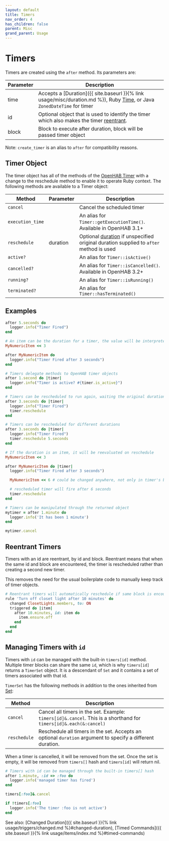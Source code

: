 ```yaml
---
layout: default
title: Timers
nav_order: 4
has_children: false
parent: Misc
grand_parent: Usage
---
```


# Timers

Timers are created using the `after` method. Its parameters are:

| Parameter | Description                                                                                                                                                          |
| --------- | -------------------------------------------------------------------------------------------------------------------------------------------------------------------- |
| time      | Accepts a [Duration]({{ site.baseurl }}{% link usage/misc/duration.md %}), Ruby [Time](https://ruby-doc.org/core-2.6.3/Time.html), or Java `ZonedDateTime` for timer |
| id        | Optional object that is used to identify the timer which also makes the timer [reentrant](#reentrant-timers).                                                        |
| block     | Block to execute after duration, block will be passed timer object                                                                                                   |

Note: `create_timer` is an alias to `after` for compatibility reasons.

## Timer Object

The timer object has all of the methods of the [OpenHAB Timer](https://www.openhab.org/docs/configuration/actions.html#timers) with a change 
to the reschedule method to enable it to operate Ruby context. The following methods are available to a Timer object:

| Method           | Parameter | Description                                                                                        |
| ---------------- | --------- | -------------------------------------------------------------------------------------------------- |
| `cancel`         |           | Cancel the scheduled timer                                                                         |
| `execution_time` |           | An alias for `Timer::getExecutionTime()`. Available in OpenHAB 3.1+                                |
| `reschedule`     | duration  | Optional [duration](#Duration) if unspecified original duration supplied to `after` method is used |
| `active?`        |           | An alias for `Timer::isActive()`                                                                   |
| `cancelled?`     |           | An alias for `Timer::isCancelled()`. Available in OpenHAB 3.2+                                     |
| `running?`       |           | An alias for `Timer::isRunning()`                                                                  |
| `terminated?`    |           | An alias for `Timer::hasTerminated()`                                                              |

## Examples

```ruby
after 5.seconds do
  logger.info("Timer Fired")
end
```

```ruby
# An item can be the duration for a timer, the value will be interpreted as seconds
MyNumericItem << 3

after MyNumericItem do
  logger.info("Timer Fired after 3 seconds")
end
```

```ruby
# Timers delegate methods to OpenHAB timer objects
after 1.second do |timer|
  logger.info("Timer is active? #{timer.is_active}")
end
```

```ruby
# Timers can be rescheduled to run again, waiting the original duration
after 3.seconds do |timer|
  logger.info("Timer Fired")
  timer.reschedule
end
```

```ruby
# Timers can be rescheduled for different durations
after 3.seconds do |timer|
  logger.info("Timer Fired")
  timer.reschedule 5.seconds
end
```

```ruby
# If the duration is an item, it will be reevaluated on reschedule
MyNumericItem << 3

after MyNumericItem do |timer|
  logger.info("Timer Fired after 3 seconds")

  MyNumericItem << 6 # could be changed anywhere, not only in timer's block

  # rescheduled timer will fire after 6 seconds
  timer.reschedule
end
```

```ruby
# Timers can be manipulated through the returned object
mytimer = after 1.minute do
  logger.info('It has been 1 minute')
end

mytimer.cancel
```

## Reentrant Timers

Timers with an id are reentrant, by id and block. Reentrant means that when the same id and block are encountered, 
the timer is rescheduled rather than creating a second new timer.

This removes the need for the usual boilerplate code to manually keep track of timer objects.

```ruby
# Reentrant timers will automatically reschedule if same block is encountered again
rule 'Turn off closet light after 10 minutes' do
  changed ClosetLights.members, to: ON
  triggered do |item|
    after 10.minutes, id: item do
      item.ensure.off
    end
  end
end
```

## Managing Timers with `id`

Timers with `id` can be managed with the built-in `timers[id]` method. Multiple timer blocks can share the same `id`, which is
why `timers[id]` returns a `TimerSet` object. It is a descendant of `Set` and it contains a set of timers associated with that id.

`TimerSet` has the following methods in addition to the ones inherited from [Set](https://ruby-doc.org/stdlib-2.6.8/libdoc/set/rdoc/Set.html):

| Method       | Description                                                                                                       |
| ------------ | ----------------------------------------------------------------------------------------------------------------- |
| `cancel`     | Cancel all timers in the set. Example: `timers[id]&.cancel`. This is a shorthand for `timers[id]&.each(&:cancel)` |
| `reschedule` | Reschedule all timers in the set. Accepts an optional `duration` argument to specify a different duration.        |

When a timer is cancelled, it will be removed from the set. Once the set is empty, it will be removed from `timers[]` hash and
`timers[id]` will return nil.

```ruby
# Timers with id can be managed through the built-in timers[] hash
after 1.minute, :id => :foo do
  logger.info('managed timer has fired')
end

timers[:foo]&.cancel

if !timers[:foo]
  logger.info('The timer :foo is not active')
end
```

See also: [Changed Duration]({{ site.baseurl }}{% link usage/triggers/changed.md %}#changed-duration), [Timed Commands]({{ site.baseurl }}{% link usage/items/index.md %}#timed-commands)
